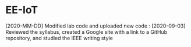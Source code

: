 # EE-IoT

[2020-MM-DD] Modified lab code and uploaded new code
:
[2020-09-03] Reviewed the syllabus, created a Google site with a link to a GitHub repository, and studied the IEEE writing style
